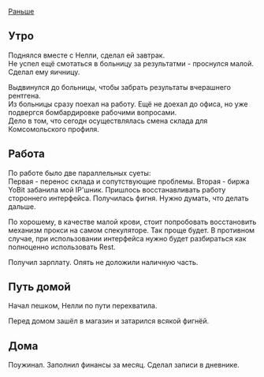 [Раньше](2019.10.31.md)
## Утро
Поднялся вместе с Нелли, сделал ей завтрак.  
Не успел ещё смотаться в больницу за результатми - проснулся малой. Сделал ему яичницу.

Выдвинулся до больницы, чтобы забрать результаты вчерашнего рентгена.  
Из больницы сразу поехал на работу. Ещё не доехал до офиса, но уже подвергся бомбардировке рабочими вопросами.  
Дело в том, что сегодн осуществлялась смена склада для Комсомольского профиля.
## Работа
По работе было две параллельных суеты:  
Первая - перенос склада и сопутствующие проблемы.
Вторая - биржа YoBit забанила мой IP'шник. Пришлось восстанавливать работу стороннего интерфейса. Получилась фигня. Нужно думать, что делать дальше.

По хорошему, в качестве малой крови, стоит попробовать восстановить механизм прокси на самом спекуляторе. Так проще будет. В противном случае, при использовании интерфейса нужно будет разбираться как полноценно использовать Rest.

Получил зарплату. Опять не доложили наличную часть.
## Путь домой
Начал пешком, Нелли по пути перехватила.

Перед домом зашёл в магазин и затарился всякой фигнёй.
## Дома
Поужинал. Заполнил финансы за месяц. Сделал записи в дневнике.